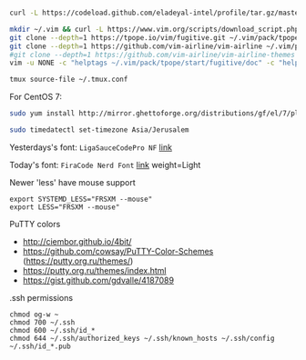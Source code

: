 ```bash

curl -L https://codeload.github.com/eladeyal-intel/profile/tar.gz/master | tar xz --strip=2 -C ~

mkdir ~/.vim && curl -L https://www.vim.org/scripts/download_script.php?src_id=26208 | tar zx --strip=1 -C ~/.vim vim-sahara-0.4.0/colors
git clone --depth=1 https://tpope.io/vim/fugitive.git ~/.vim/pack/tpope/start/fugitive && rm -fr ~/.vim/pack/tpope/start/fugitive/.git
git clone --depth=1 https://github.com/vim-airline/vim-airline ~/.vim/pack/dist/start/vim-airline && rm -fr ~/.vim/pack/dist/start/vim-airline/.git
#git clone --depth=1 https://github.com/vim-airline/vim-airline-themes ~/.vim/pack/dist/start/vim-airline-themes && rm -fr ~/.vim/pack/dist/start/vim-airline-themes/.git
vim -u NONE -c "helptags ~/.vim/pack/tpope/start/fugitive/doc" -c "helptags ~/.vim/pack/dist/start/vim-airline/doc" -c q

tmux source-file ~/.tmux.conf

```


For CentOS 7:
```bash
sudo yum install http://mirror.ghettoforge.org/distributions/gf/el/7/plus/x86_64/tmux-2.4-2.gf.el7.x86_64.rpm vim
```


```bash
sudo timedatectl set-timezone Asia/Jerusalem
```

Yesterdays's font: `LigaSauceCodePro NF` [link](https://github.com/Bo-Fone/Liga-Sauce-Code-Pro-Nerd-Font/tree/master/OTF/Liga-Sauce-Code-Pro-Nerd-Font-Complete-Windows-Compatible)

Today's font: `FiraCode Nerd Font` [link](https://github.com/ryanoasis/nerd-fonts/releases/download/v2.1.0/FiraCode.zip) weight=Light


Newer 'less' have mouse support
```
export SYSTEMD_LESS="FRSXM --mouse"
export LESS="FRSXM --mouse"
```


PuTTY colors
- http://ciembor.github.io/4bit/
- https://github.com/cowsay/PuTTY-Color-Schemes (https://putty.org.ru/themes/)
- https://putty.org.ru/themes/index.html
- https://gist.github.com/gdvalle/4187089


.ssh permissions
```
chmod og-w ~
chmod 700 ~/.ssh
chmod 600 ~/.ssh/id_*
chmod 644 ~/.ssh/authorized_keys ~/.ssh/known_hosts ~/.ssh/config ~/.ssh/id_*.pub
```
